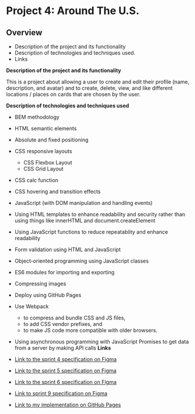 # Project 4: Around The U.S.

## Overview
* Description of the project and its functionality
* Description of technologies and techniques used.
* Links

**Description of the project and its functionality**

This is a project about allowing a user to create and edit their profile 
(name, description, and avatar) and to create, delete, view, and like different 
locations / places on cards that are chosen by the user.

**Description of technologies and techniques used**

* BEM methodology
* HTML semantic elements
* Absolute and fixed positioning
* CSS responsive layouts
  * CSS Flexbox Layout
  * CSS Grid Layout
* CSS calc function
* CSS hovering and transition effects
* JavaScript (with DOM manipulation and handling events)
* Using HTML templates to enhance readability and security rather than using things like
 innerHTML and document.createElement
* Using JavaScript functions to reduce repeatablity and enhance readability 
* Form validation using HTML and JavaScript
* Object-oriented programming using JavaScript classes 
* ES6 modules for importing and exporting
* Compressing images
* Deploy using GitHub Pages
* Use Webpack 
  * to compress and bundle CSS and JS files,
  * to add CSS vendor prefixes, and
  * to make JS code more compatible with older browsers.
* Using asynchronous programming with JavaScript Promises to get data from a server 
by making API calls
**Links**

* [Link to the sprint 4 specification on Figma](https://www.figma.com/file/mUgu8OSHWE0M6p6vfwmdu9/Sprint-4-Around-The-U.S.-desktop-mobile?node-id=0%3A1) 
* [Link to the sprint 5 specification on Figma](https://www.figma.com/file/avLHzpJw2dmU2NaDATZ6CX/Sprint-5%3A-Around-The-U.S.-%2F-desktop-%2B-mobile?node-id=0%3A1)
* [Link to the sprint 6 specification on Figma](https://www.figma.com/file/KUbYgXnYElfzxCbcrlsOCE/Sprint-6%3A-Around-The-U.S.?node-id=0%3A1)
* [Link to sprint 9 specification on Figma](https://www.figma.com/file/xQVeb8gprjukPVKXiLXS5T/Sprint-9%3A-Applied-JavaScript?node-id=1%3A352)
* [Link to my implementation on GitHub Pages](https://iwterry.github.io/web_project_4/index.html)
